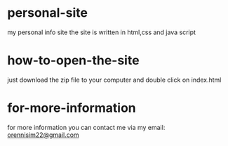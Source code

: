 # personal-site

my personal info site
the site is written in html,css and java script

# how-to-open-the-site

just download the zip file to your computer and double click on index.html

# for-more-information

for more information you can contact me via my email: orennisim22@gmail.com
